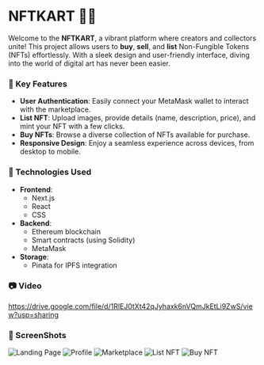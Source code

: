 # NFTKART 🎨✨

Welcome to the **NFTKART**, a vibrant platform where creators and collectors unite! This project allows users to **buy**, **sell**, and **list** Non-Fungible Tokens (NFTs) effortlessly. With a sleek design and user-friendly interface, diving into the world of digital art has never been easier.

### 🌟 Key Features
- **User Authentication**: Easily connect your MetaMask wallet to interact with the marketplace.
- **List NFT**: Upload images, provide details (name, description, price), and mint your NFT with a few clicks.
- **Buy NFTs**: Browse a diverse collection of NFTs available for purchase.
- **Responsive Design**: Enjoy a seamless experience across devices, from desktop to mobile.

### 🚀 Technologies Used
- **Frontend**:
  - Next.js
  - React
  - CSS
- **Backend**:
  - Ethereum blockchain
  - Smart contracts (using Solidity)
  - MetaMask 
- **Storage**:
  - Pinata for IPFS integration


### 📷 Video
https://drive.google.com/file/d/1RlEJ0tXt42qJyhaxk6nVQmJkEtLi9ZwS/view?usp=sharing


### 📸 ScreenShots
![Landing Page](https://github.com/user-attachments/assets/b2dd31de-a175-4d46-8134-135ec782eae5) 
![Profile](https://github.com/user-attachments/assets/22d65c22-82d0-4b1a-ba5d-336ec5ab9b56)
![Marketplace](https://github.com/user-attachments/assets/daaa57cc-20d8-4391-9878-a034be3c404d)
![List NFT](https://github.com/user-attachments/assets/4aa145e5-86f8-4e69-9dd7-be5d899a0b51)
![Buy NFT](https://github.com/user-attachments/assets/e22e6027-6677-41d3-a5f0-43be1999fd72)


